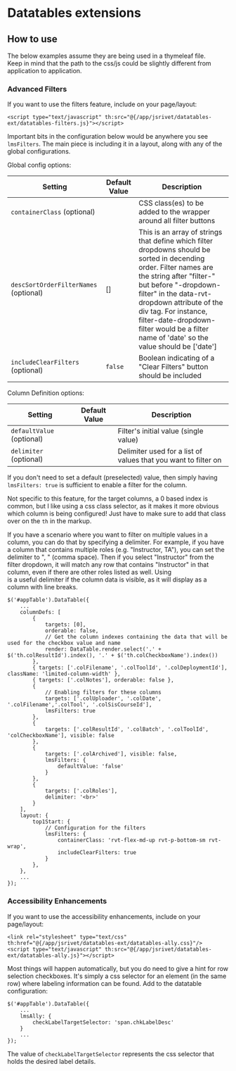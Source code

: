 # Datatables extensions

## How to use

The below examples assume they are being used in a thymeleaf file.  
Keep in mind that the path to the css/js could be slightly different from application to application.

### Advanced Filters

If you want to use the filters feature, include on your page/layout:

```
<script type="text/javascript" th:src="@{/app/jsrivet/datatables-ext/datatables-filters.js}"></script>
```

Important bits in the configuration below would be anywhere you see `lmsFilters`.
The main piece is including it in a layout, along with any of the global configurations.

Global config options:

| Setting                               | Default Value | Description                                                                                                                                                                                                                                                                                                                                  |
|---------------------------------------|---------------|----------------------------------------------------------------------------------------------------------------------------------------------------------------------------------------------------------------------------------------------------------------------------------------------------------------------------------------------|
| `containerClass` (optional)           |               | CSS class(es) to be added to the wrapper around all filter buttons                                                                                                                                                                                                                                                                           |
| `descSortOrderFilterNames` (optional) | []            | This is an array of strings that define which filter dropdowns should be sorted in decending order. Filter names are the string after "filter-"  but before "-dropdown-filter" in the data-rvt-dropdown attribute of the div tag. For instance, filter-date-dropdown-filter would be a filter name of 'date' so the value should be ['date'] |
| `includeClearFilters` (optional)      | `false`       | Boolean indicating of a "Clear Filters" button should be included                                                                                                                                                                                                                                                                            |

Column Definition options:

| Setting                   | Default Value | Description                                                    |
|---------------------------|---------------|----------------------------------------------------------------|
| `defaultValue` (optional) |               | Filter's initial value (single value)                          |
| `delimiter` (optional)    |               | Delimiter used for a list of values that you want to filter on |

If you don't need to set a default (preselected) value, then simply having `lmsFilters: true` is sufficient to enable a filter for the column.

Not specific to this feature, for the target columns, a 0 based index is common, but I like using a css class selector, 
as it makes it more obvious which column is being configured!  Just have to make sure to add that class over on the `th` in the markup.

If you have a scenario where you want to filter on multiple values in a column, you can do that by specifying a delimiter.
For example, if you have a column that contains multiple roles (e.g. "Instructor, TA"), you can set the delimiter to ", " (comma space).
Then if you select "Instructor" from the filter dropdown, it will match any row that contains "Instructor" in that column, even if there are other roles listed as well.
Using <br> is a useful delimiter if the column data is visible, as it will display as a column with line breaks.
```
$('#appTable').DataTable({
    ...
    columnDefs: [
        {
            targets: [0],
            orderable: false,
            // Get the column indexes containing the data that will be used for the checkbox value and name
            render: DataTable.render.select('.' + $('th.colResultId').index(), '.' + $('th.colCheckboxName').index())
        },
        { targets: ['.colFilename', '.colToolId', '.colDeploymentId'], className: 'limited-column-width' },
        { targets: ['.colNotes'], orderable: false },
        {
            // Enabling filters for these columns
            targets: ['.colUploader', '.colDate', '.colFilename','.colTool', '.colSisCourseId'],
            lmsFilters: true
        },
        {
            targets: ['.colResultId', '.colBatch', '.colToolId', 'colCheckboxName'], visible: false
        },
        {
            targets: ['.colArchived'], visible: false,
            lmsFilters: {
                defaultValue: 'false'
            }
        },
        {
            targets: ['.colRoles'],
            delimiter: '<br>'
        }
    ],
    layout: {
        top1Start: {
            // Configuration for the filters
            lmsFilters: {
                containerClass: 'rvt-flex-md-up rvt-p-bottom-sm rvt-wrap',
                includeClearFilters: true
            }
        },
    },
    ...
});

```

### Accessibility Enhancements

If you want to use the accessibility enhancements, include on your page/layout:

```
<link rel="stylesheet" type="text/css" th:href="@{/app/jsrivet/datatables-ext/datatables-ally.css}"/>
<script type="text/javascript" th:src="@{/app/jsrivet/datatables-ext/datatables-ally.js}"></script>
```

Most things will happen automatically, but you do need to give a hint for row selection checkboxes. It's simply a css
selector for an element (in the same row) where labeling information can be found.
Add to the datatable configuration:

```
$('#appTable').DataTable({
    ...
    lmsAlly: {
        checkLabelTargetSelector: 'span.chkLabelDesc'
    }
    ...
});
```

The value of `checkLabelTargetSelector` represents the css selector that holds the desired label details.